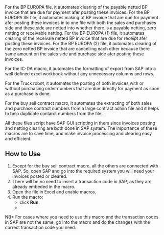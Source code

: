 For the BP EUROPA file, it automates clearing of the payable netted  BP invoice that are due for payment afer posting these invoices.
For the BP EUROPA SE file, it automates making of BP invoice that are due for payment afer posting these invoices in to one file with both the sales and purchases side and these side are netted into whether there is a payable netting, zero netting or receivable netting.
For the BP EUROPA (1) file, it automates clearing of the receivale netted  BP invoice that are due for receipt afer posting these invoices.
For the BP EUROPA (2) file, it automates clearing of the zero netted  BP invoice that are cancelling each other because there same amount on the sales side and purchase side afer posting these invoices.

For the IC-DA macro, it automates the formatting of export from SAP into a well defined excel workbook without any unnecessary columns and rows.

For the Truck robot, it automates the posting of both invoices with or without purchasing order numbers that are due directly for payment as soon as a purchase is done.

For the buy sell contract macro, it automates the extracting of both sales and purchase contract numbers from a large contract admin file and it helps to help duplicate contarct numbers from the file.

All these files script have SAP GUI scripting in them since invoices posting and netting clearing are both done in SAP system. The importance of these macros are to save time, and make invoice processing and clearing easy and efficient.

## How to Use
1. Except for the buy sell contract macro, all the others are connected with SAP. So, open SAP and go into the required system you will need your invoices posted or cleared.
2. There will be no need to insert a transaction code in SAP, as they are already embeded in the macro.
3. Open the file in Excel and enable macros.
4. Run the macro:
   -  click **Run**.
   -  
NB* For cases where you need to use this macro and the transaction codes in SAP are not the same, go into the macro and do the changes with the correct transaction code you need.
  
